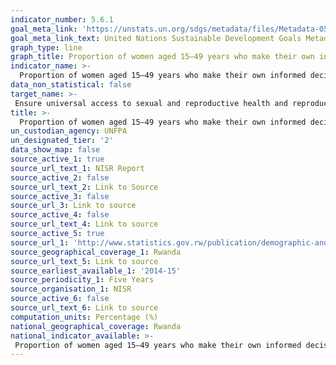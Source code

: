 ```yaml
---
indicator_number: 5.6.1
goal_meta_link: 'https://unstats.un.org/sdgs/metadata/files/Metadata-05-06-01.pdf'
goal_meta_link_text: United Nations Sustainable Development Goals Metadata (pdf 894kB)
graph_type: line
graph_title: Proportion of women aged 15–49 years who make their own informed decisions regarding sexual relations, contraceptive use and reproductive health care
indicator_name: >-
  Proportion of women aged 15–49 years who make their own informed decisions regarding sexual relations, contraceptive use and reproductive health care
data_non_statistical: false
target_name: >-
 Ensure universal access to sexual and reproductive health and reproductive rights as agreed in accordance with the Programme of Action of the International Conference on Population and Development and the Beijing Platform for Action and the outcome documents of their review conferences
title: >-
  Proportion of women aged 15–49 years who make their own informed decisions regarding sexual relations, contraceptive use and reproductive health care
un_custodian_agency: UNFPA
un_designated_tier: '2'
data_show_map: false
source_active_1: true
source_url_text_1: NISR Report
source_active_2: false
source_url_text_2: Link to Source
source_active_3: false
source_url_3: Link to source
source_active_4: false
source_url_text_4: Link to source
source_active_5: true
source_url_1: 'http://www.statistics.gov.rw/publication/demographic-and-health-survey-20142015-final-report'
source_geographical_coverage_1: Rwanda
source_url_text_5: Link to source
source_earliest_available_1: '2014-15'
source_periodicity_1: Five Years
source_organisation_1: NISR
source_active_6: false
source_url_text_6: Link to source
computation_units: Percentage (%)
national_geographical_coverage: Rwanda
national_indicator_available: >-
 Proportion of women aged 15–49 years who make their own informed decisions regarding sexual relations, contraceptive use and reproductive health care
---
```


